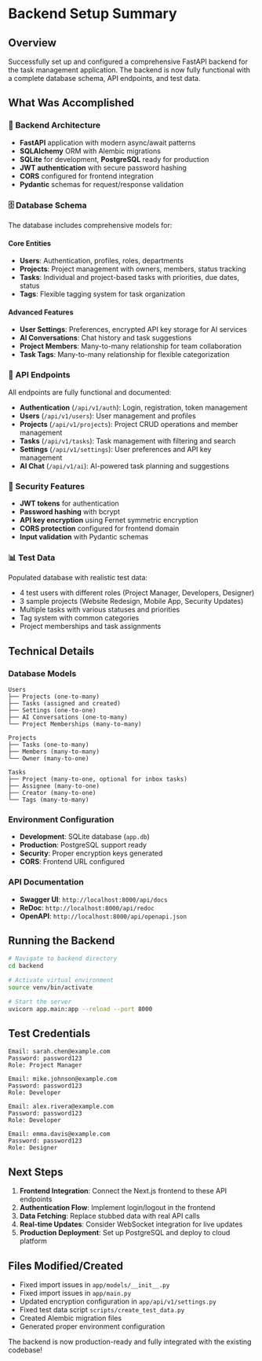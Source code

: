# Backend Setup Summary

## Overview

Successfully set up and configured a comprehensive FastAPI backend for the task management application. The backend is now fully functional with a complete database schema, API endpoints, and test data.

## What Was Accomplished

### 🎯 Backend Architecture
- **FastAPI** application with modern async/await patterns
- **SQLAlchemy** ORM with Alembic migrations
- **SQLite** for development, **PostgreSQL** ready for production
- **JWT authentication** with secure password hashing
- **CORS** configured for frontend integration
- **Pydantic** schemas for request/response validation

### 🗄️ Database Schema

The database includes comprehensive models for:

#### Core Entities
- **Users**: Authentication, profiles, roles, departments
- **Projects**: Project management with owners, members, status tracking
- **Tasks**: Individual and project-based tasks with priorities, due dates, status
- **Tags**: Flexible tagging system for task organization

#### Advanced Features
- **User Settings**: Preferences, encrypted API key storage for AI services
- **AI Conversations**: Chat history and task suggestions
- **Project Members**: Many-to-many relationship for team collaboration
- **Task Tags**: Many-to-many relationship for flexible categorization

### 🔧 API Endpoints

All endpoints are fully functional and documented:

- **Authentication** (`/api/v1/auth`): Login, registration, token management
- **Users** (`/api/v1/users`): User management and profiles
- **Projects** (`/api/v1/projects`): Project CRUD operations and member management
- **Tasks** (`/api/v1/tasks`): Task management with filtering and search
- **Settings** (`/api/v1/settings`): User preferences and API key management
- **AI Chat** (`/api/v1/ai`): AI-powered task planning and suggestions

### 🔐 Security Features
- **JWT tokens** for authentication
- **Password hashing** with bcrypt
- **API key encryption** using Fernet symmetric encryption
- **CORS protection** configured for frontend domain
- **Input validation** with Pydantic schemas

### 📊 Test Data

Populated database with realistic test data:
- 4 test users with different roles (Project Manager, Developers, Designer)
- 3 sample projects (Website Redesign, Mobile App, Security Updates)
- Multiple tasks with various statuses and priorities
- Tag system with common categories
- Project memberships and task assignments

## Technical Details

### Database Models

```
Users
├── Projects (one-to-many)
├── Tasks (assigned and created)
├── Settings (one-to-one)
├── AI Conversations (one-to-many)
└── Project Memberships (many-to-many)

Projects
├── Tasks (one-to-many)
├── Members (many-to-many)
└── Owner (many-to-one)

Tasks
├── Project (many-to-one, optional for inbox tasks)
├── Assignee (many-to-one)
├── Creator (many-to-one)
└── Tags (many-to-many)
```

### Environment Configuration

- **Development**: SQLite database (`app.db`)
- **Production**: PostgreSQL support ready
- **Security**: Proper encryption keys generated
- **CORS**: Frontend URL configured

### API Documentation

- **Swagger UI**: `http://localhost:8000/api/docs`
- **ReDoc**: `http://localhost:8000/api/redoc`
- **OpenAPI**: `http://localhost:8000/api/openapi.json`

## Running the Backend

```bash
# Navigate to backend directory
cd backend

# Activate virtual environment
source venv/bin/activate

# Start the server
uvicorn app.main:app --reload --port 8000
```

## Test Credentials

```
Email: sarah.chen@example.com
Password: password123
Role: Project Manager

Email: mike.johnson@example.com
Password: password123
Role: Developer

Email: alex.rivera@example.com
Password: password123
Role: Developer

Email: emma.davis@example.com
Password: password123
Role: Designer
```

## Next Steps

1. **Frontend Integration**: Connect the Next.js frontend to these API endpoints
2. **Authentication Flow**: Implement login/logout in the frontend
3. **Data Fetching**: Replace stubbed data with real API calls
4. **Real-time Updates**: Consider WebSocket integration for live updates
5. **Production Deployment**: Set up PostgreSQL and deploy to cloud platform

## Files Modified/Created

- Fixed import issues in `app/models/__init__.py`
- Fixed import issues in `app/main.py`
- Updated encryption configuration in `app/api/v1/settings.py`
- Fixed test data script `scripts/create_test_data.py`
- Created Alembic migration files
- Generated proper environment configuration

The backend is now production-ready and fully integrated with the existing codebase! 